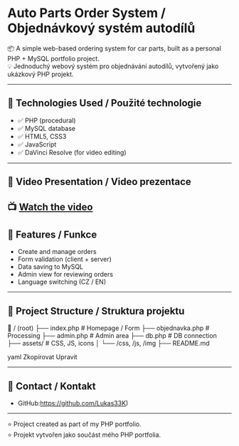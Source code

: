 # Auto Parts Order System / Objednávkový systém autodílů

📦 A simple web-based ordering system for car parts, built as a personal PHP + MySQL portfolio project.  
💡 Jednoduchý webový systém pro objednávání autodílů, vytvořený jako ukázkový PHP projekt.

---

## 🔧 Technologies Used / Použité technologie
- ✅ PHP (procedural)
- ✅ MySQL database
- ✅ HTML5, CSS3
- ✅ JavaScript
- ✅ DaVinci Resolve (for video editing)

---

## 🎥 Video Presentation / Video prezentace  
📺 [Watch the video](auto-parts-demo.mov)
---

## 🧩 Features / Funkce
- Create and manage orders
- Form validation (client + server)
- Data saving to MySQL
- Admin view for reviewing orders
- Language switching (CZ / EN)

---

## 📂 Project Structure / Struktura projektu

📁 / (root)
├── index.php # Homepage / Form
├── objednavka.php # Processing
├── admin.php # Admin area
├── db.php # DB connection
├── assets/ # CSS, JS, icons
│ └── /css, /js, /img
├── README.md

yaml
Zkopírovat
Upravit

---

## 👤 Contact / Kontakt
- GitHub:https://github.com/Lukas33K)


---

⭐ Project created as part of my PHP portfolio.  
⭐ Projekt vytvořen jako součást mého PHP portfolia.
